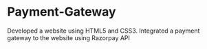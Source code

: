 # Payment-Gateway
Developed a website using HTML5 and CSS3. Integrated a payment gateway to the website using Razorpay API

